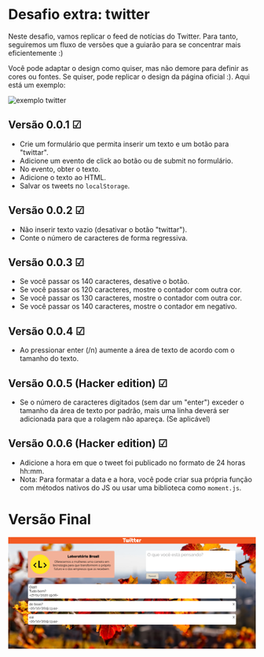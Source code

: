 # Desafio extra: twitter

Neste desafio, vamos replicar o feed de notícias do Twitter. Para tanto, seguiremos um fluxo de versões que a guiarão para se concentrar mais eficientemente :)

Você pode adaptar o design como quiser, mas não demore para definir as cores ou fontes. Se quiser, pode replicar o design da página oficial :). Aqui está um exemplo:

![exemplo twitter](https://media.giphy.com/media/3ov9jP4RIGQCUQOScg/giphy.gif)

## Versão 0.0.1 &#x2611;

- Crie um formulário que permita inserir um texto e um botão para "twittar".
- Adicione um evento de click ao botão ou de submit no formulário.
- No evento, obter o texto.
- Adicione o texto ao HTML.
- Salvar os tweets no `localStorage`.

## Versão 0.0.2 &#x2611;

- Não inserir texto vazio (desativar o botão "twittar").
- Conte o número de caracteres de forma regressiva.

## Versão 0.0.3 &#x2611;

- Se você passar os 140 caracteres, desative o botão.
- Se você passar os 120 caracteres, mostre o contador com outra cor.
- Se você passar os 130 caracteres, mostre o contador com outra cor.
- Se você passar os 140 caracteres, mostre o contador em negativo.

## Versão 0.0.4 &#x2611;

- Ao pressionar enter (/n) aumente a área de texto de acordo com o tamanho do texto.

## Versão 0.0.5 (Hacker edition) &#x2611;

- Se o número de caracteres digitados (sem dar um "enter") exceder o tamanho da área de texto por padrão, mais uma linha deverá ser adicionada para que a rolagem não apareça. (Se aplicável)

## Versão 0.0.6 (Hacker edition) &#x2611;

- Adicione a hora em que o tweet foi publicado no formato de 24 horas hh:mm.
- Nota: Para formatar a data e a hora, você pode criar sua própria função com métodos nativos do JS ou usar uma biblioteca como `moment.js`.


# Versão Final

![screenshot](./src/images/screenshot.png)
